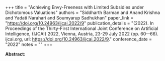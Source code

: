 +++
title = "Achieving Envy-Freeness with Limited Subsidies under Dichotomous Valuations"
authors = "Siddharth Barman and Anand Krishna and Yadati Narahari and Soumyarup Sadhukhan"
paper_link = "https://doi.org/10.24963/ijcai.2022/9"
publication_details = "(2022). In Proceedings of the Thirty-First International Joint Conference on Artificial Intelligence, {IJCAI} 2022, Vienna, Austria, 23-29 July 2022 (pp. 60--66). ijcai.org, url: <a href='https://doi.org/10.24963/ijcai.2022/9' target='_blank'>https://doi.org/10.24963/ijcai.2022/9</a>."
conference_date = "2022"
notes = ""
+++

<b>Abstract:</b>
